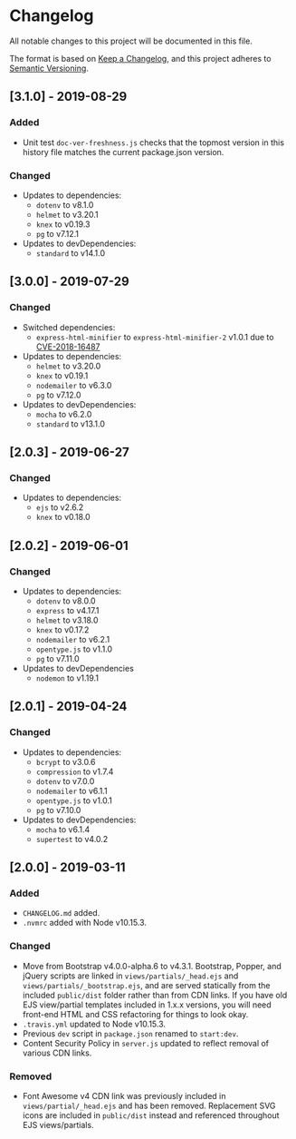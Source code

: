 # Changelog
All notable changes to this project will be documented in this file.

The format is based on [Keep a Changelog](https://keepachangelog.com/en/1.0.0/), and this project adheres to [Semantic Versioning](https://semver.org/spec/v2.0.0.html).

## [3.1.0] - 2019-08-29
### Added
- Unit test `doc-ver-freshness.js` checks that the topmost version in this history file matches the current package.json version.

### Changed
- Updates to dependencies:
  - `dotenv` to v8.1.0
  - `helmet` to v3.20.1
  - `knex` to v0.19.3
  - `pg` to v7.12.1
- Updates to devDependencies:
  - `standard` to v14.1.0

## [3.0.0] - 2019-07-29
### Changed
- Switched dependencies:
  - `express-html-minifier` to `express-html-minifier-2` v1.0.1 due to [CVE-2018-16487](https://cve.mitre.org/cgi-bin/cvename.cgi?name=CVE-2018-16487)
- Updates to dependencies:
  - `helmet` to v3.20.0
  - `knex` to v0.19.1
  - `nodemailer` to v6.3.0
  - `pg` to v7.12.0
- Updates to devDependencies:
  - `mocha` to v6.2.0
  - `standard` to v13.1.0

## [2.0.3] - 2019-06-27
### Changed
- Updates to dependencies:
  - `ejs` to v2.6.2
  - `knex` to v0.18.0

## [2.0.2] - 2019-06-01
### Changed
- Updates to dependencies:
  - `dotenv` to v8.0.0
  - `express` to v4.17.1
  - `helmet` to v3.18.0
  - `knex` to v0.17.2
  - `nodemailer` to v6.2.1
  - `opentype.js` to v1.1.0
  - `pg` to v7.11.0
- Updates to devDependencies
  - `nodemon` to v1.19.1

## [2.0.1] - 2019-04-24
### Changed
- Updates to dependencies:
  - `bcrypt` to v3.0.6
  - `compression` to v1.7.4
  - `dotenv` to v7.0.0
  - `nodemailer` to v6.1.1
  - `opentype.js` to v1.0.1
  - `pg` to v7.10.0
- Updates to devDependencies:
  - `mocha` to v6.1.4
  - `supertest` to v4.0.2

## [2.0.0] - 2019-03-11
### Added
- `CHANGELOG.md` added.
- `.nvmrc` added with Node v10.15.3.

### Changed
- Move from Bootstrap v4.0.0-alpha.6 to v4.3.1. Bootstrap, Popper, and jQuery scripts are linked in `views/partials/_head.ejs` and `views/partials/_bootstrap.ejs`, and are served statically from the included `public/dist` folder rather than from CDN links. If you have old EJS view/partial templates included in 1.x.x versions, you will need front-end HTML and CSS refactoring for things to look okay.
- `.travis.yml` updated to Node v10.15.3.
- Previous `dev` script in `package.json` renamed to `start:dev`.
- Content Security Policy in `server.js` updated to reflect removal of various CDN links.

### Removed
- Font Awesome v4 CDN link was previously included in `views/partial/_head.ejs` and has been removed. Replacement SVG icons are included in `public/dist` instead and referenced throughout EJS views/partials.
